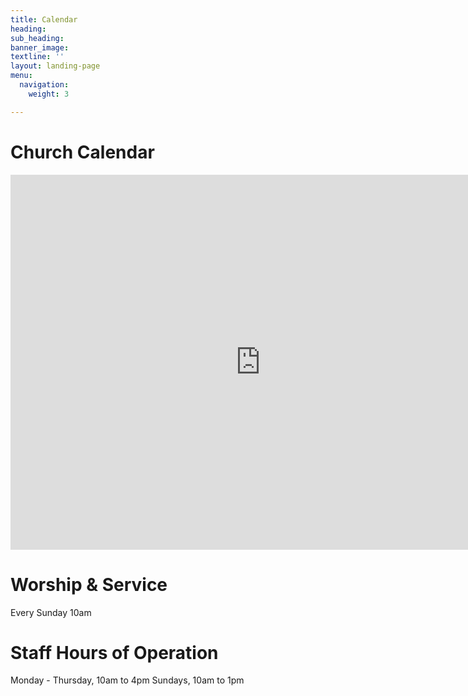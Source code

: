 ```yaml
---
title: Calendar
heading: 
sub_heading: 
banner_image: 
textline: ''
layout: landing-page
menu:
  navigation:
    weight: 3

---
```

# Church Calendar
<iframe src="https://calendar.google.com/calendar/embed?src=newbeginningsfallon%40gmail.com&ctz=America%2FLos_Angeles" style="border: 0" width="800" height="600" frameborder="0" scrolling="no"></iframe>


# Worship & Service
Every Sunday 10am


# Staff Hours of Operation
Monday - Thursday, 10am to 4pm
Sundays, 10am to 1pm
